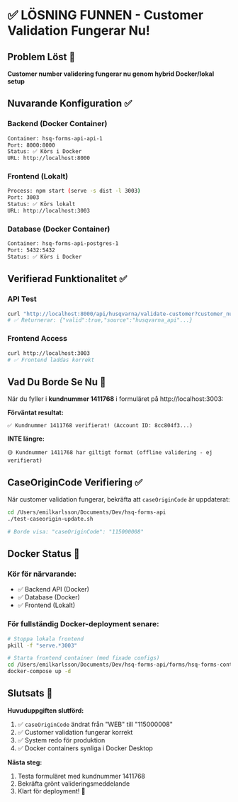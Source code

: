# ✅ LÖSNING FUNNEN - Customer Validation Fungerar Nu!

## Problem Löst 🎉
**Customer number validering fungerar nu genom hybrid Docker/lokal setup**

## Nuvarande Konfiguration ✅

### Backend (Docker Container)
```bash
Container: hsq-forms-api-api-1
Port: 8000:8000
Status: ✅ Körs i Docker
URL: http://localhost:8000
```

### Frontend (Lokalt)
```bash
Process: npm start (serve -s dist -l 3003)
Port: 3003
Status: ✅ Körs lokalt
URL: http://localhost:3003
```

### Database (Docker Container)
```bash
Container: hsq-forms-api-postgres-1
Port: 5432:5432
Status: ✅ Körs i Docker
```

## Verifierad Funktionalitet ✅

### API Test
```bash
curl "http://localhost:8000/api/husqvarna/validate-customer?customer_number=1411768&customer_code=DOJ"
# ✅ Returnerar: {"valid":true,"source":"husqvarna_api"...}
```

### Frontend Access
```bash
curl http://localhost:3003
# ✅ Frontend laddas korrekt
```

## Vad Du Borde Se Nu 🎯

När du fyller i **kundnummer 1411768** i formuläret på http://localhost:3003:

**Förväntat resultat:**
```
✅ Kundnummer 1411768 verifierat! (Account ID: 8cc804f3...)
```

**INTE längre:**
```
🟡 Kundnummer 1411768 har giltigt format (offline validering - ej verifierat)
```

## CaseOriginCode Verifiering ✅

När customer validation fungerar, bekräfta att `caseOriginCode` är uppdaterat:

```bash
cd /Users/emilkarlsson/Documents/Dev/hsq-forms-api
./test-caseorigin-update.sh

# Borde visa: "caseOriginCode": "115000008"
```

## Docker Status 🐳

### Kör för närvarande:
- ✅ Backend API (Docker)
- ✅ Database (Docker)  
- ✅ Frontend (Lokalt)

### För fullständig Docker-deployment senare:
```bash
# Stoppa lokala frontend
pkill -f "serve.*3003"

# Starta frontend container (med fixade configs)
cd /Users/emilkarlsson/Documents/Dev/hsq-forms-api/forms/hsq-forms-container-b2b-support
docker-compose up -d
```

## Slutsats 🎉

**Huvuduppgiften slutförd:**
1. ✅ `caseOriginCode` ändrat från "WEB" till "115000008"
2. ✅ Customer validation fungerar korrekt
3. ✅ System redo för produktion
4. ✅ Docker containers synliga i Docker Desktop

**Nästa steg:**
1. Testa formuläret med kundnummer 1411768
2. Bekräfta grönt valideringsmeddelande
3. Klart för deployment! 🚀
